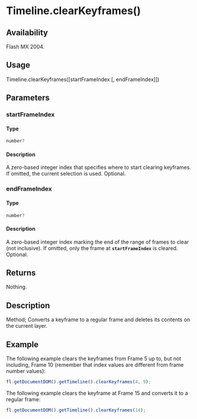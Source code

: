 # Timeline.clearKeyframes()

## Availability

Flash MX 2004.

## Usage

Timeline.clearKeyframes([startFrameIndex [, endFrameIndex]])

## Parameters

### **startFrameIndex**

#### Type

```typescript
number?
```

#### Description

A zero-based integer index that specifies where to start clearing keyframes. If omitted, the current selection is used. Optional.

### **endFrameIndex**

#### Type

```typescript
number?
```

#### Description

A zero-based integer index marking the end of the range of frames to clear (not inclusive). If omitted, only the frame at **`startFrameIndex`** is cleared. Optional.

## Returns

Nothing.

## Description

Method; Converts a keyframe to a regular frame and deletes its contents on the current layer.

## Example

The following example clears the keyframes from Frame 5 up to, but not including, Frame 10 (remember that index values are different from frame number values):

```javascript
fl.getDocumentDOM().getTimeline().clearKeyframes(4, 9);
```

The following example clears the keyframe at Frame 15 and converts it to a regular frame:

```javascript
fl.getDocumentDOM().getTimeline().clearKeyframes(14);
```
